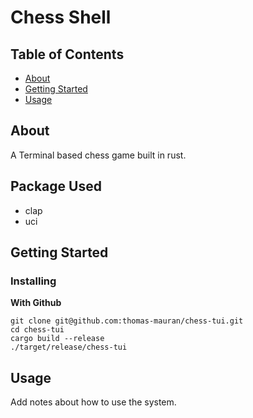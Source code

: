 # Chess Shell

## Table of Contents

- [About](#about)
- [Getting Started](#getting_started)
- [Usage](#usage)

## About <a name = "about"></a>

A Terminal based chess game built in rust.

## Package Used <a name = "package_used"></a>

- clap
- uci

## Getting Started <a name = "getting_started"></a>

### Installing

**With Github**

```
git clone git@github.com:thomas-mauran/chess-tui.git
cd chess-tui
cargo build --release
./target/release/chess-tui
```

## Usage <a name = "usage"></a>

Add notes about how to use the system.
